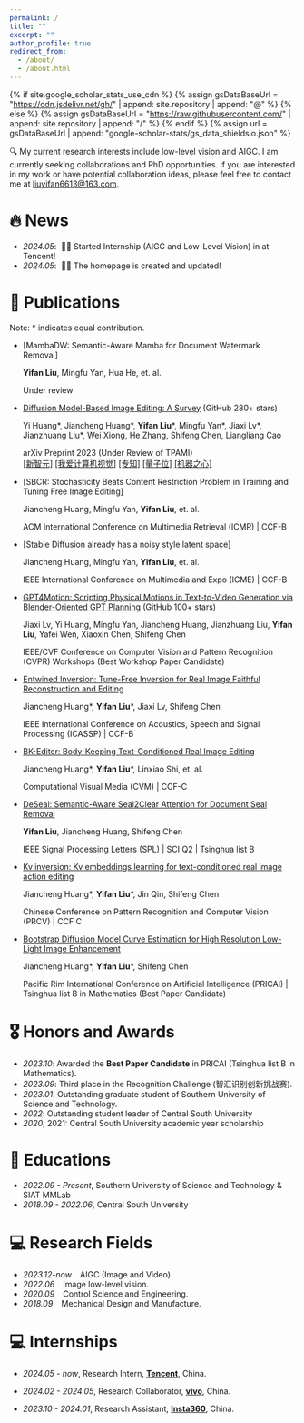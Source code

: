 ```yaml
---
permalink: /
title: ""
excerpt: ""
author_profile: true
redirect_from: 
  - /about/
  - /about.html
---
```


{% if site.google_scholar_stats_use_cdn %}
{% assign gsDataBaseUrl = "https://cdn.jsdelivr.net/gh/" | append: site.repository | append: "@" %}
{% else %}
{% assign gsDataBaseUrl = "https://raw.githubusercontent.com/" | append: site.repository | append: "/" %}
{% endif %}
{% assign url = gsDataBaseUrl | append: "google-scholar-stats/gs_data_shieldsio.json" %}

<span class='anchor' id='about-me'></span>

🔍 My current research interests include low-level vision and AIGC. I am currently seeking collaborations and PhD opportunities. If you are interested in my work or have potential collaboration ideas, please feel free to contact me at liuyifan6613@163.com.


# 🔥 News
- *2024.05*: &nbsp;🎉🎉 Started Internship (AIGC and Low-Level Vision) in at Tencent!
- *2024.05*: &nbsp;🎉🎉 The homepage is created and updated!

# 📝 Publications 
Note: \* indicates equal contribution.

- [MambaDW: Semantic-Aware Mamba for Document Watermark Removal]

  **Yifan Liu**, Mingfu Yan, Hua He, et. al.

  Under review
  
- [Diffusion Model-Based Image Editing: A Survey](https://github.com/SiatMMLab/Awesome-Diffusion-Model-Based-Image-Editing-Methods) (GitHub 280+ stars)

  Yi Huang\*, Jiancheng Huang\*, **Yifan Liu**\*, Mingfu Yan\*, Jiaxi Lv\*, Jianzhuang Liu\*, Wei Xiong, He Zhang, Shifeng Chen, Liangliang Cao

  arXiv Preprint 2023 (Under Review of TPAMI)  
  [[新智元]](https://mp.weixin.qq.com/s/7skCBhRSAcevR85ooW9F4g) [[我爱计算机视觉]](https://mp.weixin.qq.com/s/MFbCt0XfOf9fV0YbdkmR6g) [[专知]](https://mp.weixin.qq.com/s/eztg0R2bD8IaUG3c9i8ZXg) [[量子位]](https://mp.weixin.qq.com/s/4efSWtpA2RMN7tVOGTYfxw) [[机器之心]](https://mp.weixin.qq.com/s/bupEHVZetu0IUiJmmQjr6g) 

- [SBCR: Stochasticity Beats Content Restriction Problem in Training and Tuning Free Image Editing]

  Jiancheng Huang, Mingfu Yan, **Yifan Liu**, et. al. 

  ACM International Conference on Multimedia Retrieval (ICMR) \| CCF-B

- [Stable Diffusion already has a noisy style latent space]

  Jiancheng Huang, Mingfu Yan, **Yifan Liu**, et. al. 

  IEEE International Conference on Multimedia and Expo (ICME) \| CCF-B

- [GPT4Motion: Scripting Physical Motions in Text-to-Video Generation via Blender-Oriented GPT Planning](https://gpt4motion.github.io/) (GitHub 100+ stars)

  Jiaxi Lv, Yi Huang, Mingfu Yan, Jiancheng Huang, Jianzhuang Liu, **Yifan Liu**, Yafei Wen, Xiaoxin Chen, Shifeng Chen

  IEEE/CVF Conference on Computer Vision and Pattern Recognition (CVPR) Workshops (Best Workshop Paper Candidate)

- [Entwined Inversion: Tune-Free Inversion for Real Image Faithful Reconstruction and Editing](https://ieeexplore.ieee.org/abstract/document/10448490)

  Jiancheng Huang*, **Yifan Liu**\*, Jiaxi Lv, Shifeng Chen

  IEEE International Conference on Acoustics, Speech and Signal Processing (ICASSP) \| CCF-B

- [BK-Editer: Body-Keeping Text-Conditioned Real Image Editing](https://link.springer.com/chapter/10.1007/978-981-97-2095-8_13)

  Jiancheng Huang*, **Yifan Liu**\*, Linxiao Shi,  et. al.

  Computational Visual Media (CVM) \| CCF-C

- [DeSeal: Semantic-Aware Seal2Clear Attention for Document Seal Removal](https://ieeexplore.ieee.org/abstract/document/10315143)

  **Yifan Liu**, Jiancheng Huang, Shifeng Chen

  IEEE Signal Processing Letters (SPL) \| SCI Q2 \| Tsinghua list B

- [Kv inversion: Kv embeddings learning for text-conditioned real image action editing](https://link.springer.com/chapter/10.1007/978-981-99-8429-9_14)

  Jiancheng Huang*, **Yifan Liu**\*, Jin Qin, Shifeng Chen

  Chinese Conference on Pattern Recognition and Computer Vision (PRCV) \| CCF C

- [Bootstrap Diffusion Model Curve Estimation for High Resolution Low-Light Image Enhancement](https://link.springer.com/chapter/10.1007/978-981-99-7025-4_6)
  
  Jiancheng Huang*, **Yifan Liu**\*, Shifeng Chen

  Pacific Rim International Conference on Artificial Intelligence (PRICAI) \| Tsinghua list B in Mathematics (Best Paper Candidate)

# 🎖 Honors and Awards
- *2023.10*: Awarded the **Best Paper Candidate** in PRICAI (Tsinghua list B in Mathematics).
- *2023.09*: Third place in the Recognition Challenge (智汇识别创新挑战赛).
- *2023.01*: Outstanding graduate student of Southern University of Science and Technology.
- *2022*: Outstanding student leader of Central South University
- *2020*, 2021: Central South University academic year scholarship

# 📖 Educations
- *2022.09 - Present*, Southern University of Science and Technology &amp; SIAT MMLab 
- *2018.09 - 2022.06*, Central South University 

# 💻 Research Fields
- *2023.12-now* &ensp; AIGC (Image and Video).
- *2022.06* &ensp; Image low-level vision.
- *2020.09* &ensp; Control Science and Engineering.
- *2018.09* &ensp; Mechanical Design and Manufacture. 

# 💻 Internships
- *2024.05 - now*, Research Intern, [**Tencent**](https://www.tencent.com/zh-cn/), China.

- *2024.02 - 2024.05*, Research Collaborator, [**vivo**](https://www.vivo.com/), China.

- *2023.10 - 2024.01*, Research Assistant, [**Insta360**](https://www.insta360.com/cn/), China.
